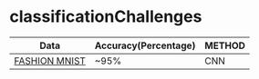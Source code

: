 # classificationChallenges
  
|          Data          | Accuracy(Percentage) | METHOD |
|------------------------|----------------------|--------|
| [FASHION MNIST][DATA1] |         ~95%         |   CNN  |





[DATA1]: https://www.kaggle.com/zalando-research/fashionmnist
